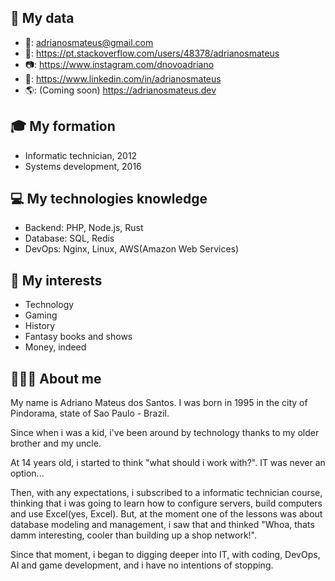 
## 💾 My data
- 📧: adrianosmateus@gmail.com
- 🐛: https://pt.stackoverflow.com/users/48378/adrianosmateus
- 📷: https://www.instagram.com/dnovoadriano
- 💼: https://www.linkedin.com/in/adrianosmateus
- 🌎: (Coming soon) https://adrianosmateus.dev

## 🎓 My formation
- Informatic technician, 2012
- Systems development, 2016

## 💻 My technologies knowledge
- Backend: PHP, Node.js, Rust
- Database: SQL, Redis
- DevOps: Nginx, Linux, AWS(Amazon Web Services)

## 🤔 My interests
- Technology
- Gaming
- History
- Fantasy books and shows
- Money, indeed
 
## 👨🏻‍🦲 About me

My name is Adriano Mateus dos Santos. I was born in 1995 in the city of Pindorama, state of Sao Paulo - Brazil.

Since when i was a kid, i've been around by technology thanks to my older brother and my uncle.

At 14 years old, i started to think "what should i work with?". IT was never an option...

Then, with any expectations, i subscribed to a informatic technician course, thinking that i was going to learn how to configure servers, build computers and use Excel(yes, Excel). But, at the moment one of the lessons was about database modeling and management, i saw that and thinked "Whoa, thats damm interesting, cooler than building up a shop network!".

Since that moment, i began to digging deeper into IT, with coding, DevOps, AI and game development, and i have no intentions of stopping.
